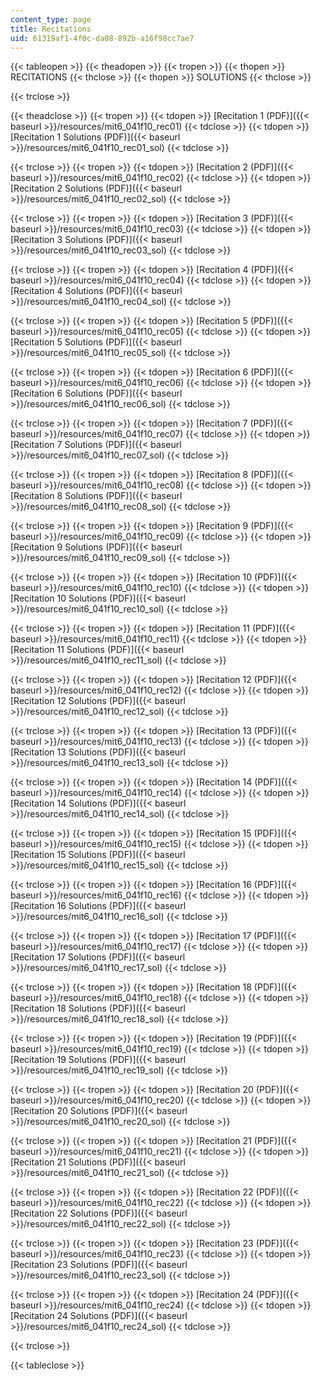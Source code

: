 ```yaml
---
content_type: page
title: Recitations
uid: 61319af1-4f0c-da08-892b-a16f98cc7ae7
---
```


{{< tableopen >}}
{{< theadopen >}}
{{< tropen >}}
{{< thopen >}}
RECITATIONS
{{< thclose >}}
{{< thopen >}}
SOLUTIONS
{{< thclose >}}

{{< trclose >}}

{{< theadclose >}}
{{< tropen >}}
{{< tdopen >}}
[Recitation 1 (PDF)]({{< baseurl >}}/resources/mit6_041f10_rec01)
{{< tdclose >}}
{{< tdopen >}}
[Recitation 1 Solutions (PDF)]({{< baseurl >}}/resources/mit6_041f10_rec01_sol)
{{< tdclose >}}

{{< trclose >}}
{{< tropen >}}
{{< tdopen >}}
[Recitation 2 (PDF)]({{< baseurl >}}/resources/mit6_041f10_rec02)
{{< tdclose >}}
{{< tdopen >}}
[Recitation 2 Solutions (PDF)]({{< baseurl >}}/resources/mit6_041f10_rec02_sol)
{{< tdclose >}}

{{< trclose >}}
{{< tropen >}}
{{< tdopen >}}
[Recitation 3 (PDF)]({{< baseurl >}}/resources/mit6_041f10_rec03)
{{< tdclose >}}
{{< tdopen >}}
[Recitation 3 Solutions (PDF)]({{< baseurl >}}/resources/mit6_041f10_rec03_sol)
{{< tdclose >}}

{{< trclose >}}
{{< tropen >}}
{{< tdopen >}}
[Recitation 4 (PDF)]({{< baseurl >}}/resources/mit6_041f10_rec04)
{{< tdclose >}}
{{< tdopen >}}
[Recitation 4 Solutions (PDF)]({{< baseurl >}}/resources/mit6_041f10_rec04_sol)
{{< tdclose >}}

{{< trclose >}}
{{< tropen >}}
{{< tdopen >}}
[Recitation 5 (PDF)]({{< baseurl >}}/resources/mit6_041f10_rec05)
{{< tdclose >}}
{{< tdopen >}}
[Recitation 5 Solutions (PDF)]({{< baseurl >}}/resources/mit6_041f10_rec05_sol)
{{< tdclose >}}

{{< trclose >}}
{{< tropen >}}
{{< tdopen >}}
[Recitation 6 (PDF)]({{< baseurl >}}/resources/mit6_041f10_rec06)
{{< tdclose >}}
{{< tdopen >}}
[Recitation 6 Solutions (PDF)]({{< baseurl >}}/resources/mit6_041f10_rec06_sol)
{{< tdclose >}}

{{< trclose >}}
{{< tropen >}}
{{< tdopen >}}
[Recitation 7 (PDF)]({{< baseurl >}}/resources/mit6_041f10_rec07)
{{< tdclose >}}
{{< tdopen >}}
[Recitation 7 Solutions (PDF)]({{< baseurl >}}/resources/mit6_041f10_rec07_sol)
{{< tdclose >}}

{{< trclose >}}
{{< tropen >}}
{{< tdopen >}}
[Recitation 8 (PDF)]({{< baseurl >}}/resources/mit6_041f10_rec08)
{{< tdclose >}}
{{< tdopen >}}
[Recitation 8 Solutions (PDF)]({{< baseurl >}}/resources/mit6_041f10_rec08_sol)
{{< tdclose >}}

{{< trclose >}}
{{< tropen >}}
{{< tdopen >}}
[Recitation 9 (PDF)]({{< baseurl >}}/resources/mit6_041f10_rec09)
{{< tdclose >}}
{{< tdopen >}}
[Recitation 9 Solutions (PDF)]({{< baseurl >}}/resources/mit6_041f10_rec09_sol)
{{< tdclose >}}

{{< trclose >}}
{{< tropen >}}
{{< tdopen >}}
[Recitation 10 (PDF)]({{< baseurl >}}/resources/mit6_041f10_rec10)
{{< tdclose >}}
{{< tdopen >}}
[Recitation 10 Solutions (PDF)]({{< baseurl >}}/resources/mit6_041f10_rec10_sol)
{{< tdclose >}}

{{< trclose >}}
{{< tropen >}}
{{< tdopen >}}
[Recitation 11 (PDF)]({{< baseurl >}}/resources/mit6_041f10_rec11)
{{< tdclose >}}
{{< tdopen >}}
[Recitation 11 Solutions (PDF)]({{< baseurl >}}/resources/mit6_041f10_rec11_sol)
{{< tdclose >}}

{{< trclose >}}
{{< tropen >}}
{{< tdopen >}}
[Recitation 12 (PDF)]({{< baseurl >}}/resources/mit6_041f10_rec12)
{{< tdclose >}}
{{< tdopen >}}
[Recitation 12 Solutions (PDF)]({{< baseurl >}}/resources/mit6_041f10_rec12_sol)
{{< tdclose >}}

{{< trclose >}}
{{< tropen >}}
{{< tdopen >}}
[Recitation 13 (PDF)]({{< baseurl >}}/resources/mit6_041f10_rec13)
{{< tdclose >}}
{{< tdopen >}}
[Recitation 13 Solutions (PDF)]({{< baseurl >}}/resources/mit6_041f10_rec13_sol)
{{< tdclose >}}

{{< trclose >}}
{{< tropen >}}
{{< tdopen >}}
[Recitation 14 (PDF)]({{< baseurl >}}/resources/mit6_041f10_rec14)
{{< tdclose >}}
{{< tdopen >}}
[Recitation 14 Solutions (PDF)]({{< baseurl >}}/resources/mit6_041f10_rec14_sol)
{{< tdclose >}}

{{< trclose >}}
{{< tropen >}}
{{< tdopen >}}
[Recitation 15 (PDF)]({{< baseurl >}}/resources/mit6_041f10_rec15)
{{< tdclose >}}
{{< tdopen >}}
[Recitation 15 Solutions (PDF)]({{< baseurl >}}/resources/mit6_041f10_rec15_sol)
{{< tdclose >}}

{{< trclose >}}
{{< tropen >}}
{{< tdopen >}}
[Recitation 16 (PDF)]({{< baseurl >}}/resources/mit6_041f10_rec16)
{{< tdclose >}}
{{< tdopen >}}
[Recitation 16 Solutions (PDF)]({{< baseurl >}}/resources/mit6_041f10_rec16_sol)
{{< tdclose >}}

{{< trclose >}}
{{< tropen >}}
{{< tdopen >}}
[Recitation 17 (PDF)]({{< baseurl >}}/resources/mit6_041f10_rec17)
{{< tdclose >}}
{{< tdopen >}}
[Recitation 17 Solutions (PDF)]({{< baseurl >}}/resources/mit6_041f10_rec17_sol)
{{< tdclose >}}

{{< trclose >}}
{{< tropen >}}
{{< tdopen >}}
[Recitation 18 (PDF)]({{< baseurl >}}/resources/mit6_041f10_rec18)
{{< tdclose >}}
{{< tdopen >}}
[Recitation 18 Solutions (PDF)]({{< baseurl >}}/resources/mit6_041f10_rec18_sol)
{{< tdclose >}}

{{< trclose >}}
{{< tropen >}}
{{< tdopen >}}
[Recitation 19 (PDF)]({{< baseurl >}}/resources/mit6_041f10_rec19)
{{< tdclose >}}
{{< tdopen >}}
[Recitation 19 Solutions (PDF)]({{< baseurl >}}/resources/mit6_041f10_rec19_sol)
{{< tdclose >}}

{{< trclose >}}
{{< tropen >}}
{{< tdopen >}}
[Recitation 20 (PDF)]({{< baseurl >}}/resources/mit6_041f10_rec20)
{{< tdclose >}}
{{< tdopen >}}
[Recitation 20 Solutions (PDF)]({{< baseurl >}}/resources/mit6_041f10_rec20_sol)
{{< tdclose >}}

{{< trclose >}}
{{< tropen >}}
{{< tdopen >}}
[Recitation 21 (PDF)]({{< baseurl >}}/resources/mit6_041f10_rec21)
{{< tdclose >}}
{{< tdopen >}}
[Recitation 21 Solutions (PDF)]({{< baseurl >}}/resources/mit6_041f10_rec21_sol)
{{< tdclose >}}

{{< trclose >}}
{{< tropen >}}
{{< tdopen >}}
[Recitation 22 (PDF)]({{< baseurl >}}/resources/mit6_041f10_rec22)
{{< tdclose >}}
{{< tdopen >}}
[Recitation 22 Solutions (PDF)]({{< baseurl >}}/resources/mit6_041f10_rec22_sol)
{{< tdclose >}}

{{< trclose >}}
{{< tropen >}}
{{< tdopen >}}
[Recitation 23 (PDF)]({{< baseurl >}}/resources/mit6_041f10_rec23)
{{< tdclose >}}
{{< tdopen >}}
[Recitation 23 Solutions (PDF)]({{< baseurl >}}/resources/mit6_041f10_rec23_sol)
{{< tdclose >}}

{{< trclose >}}
{{< tropen >}}
{{< tdopen >}}
[Recitation 24 (PDF)]({{< baseurl >}}/resources/mit6_041f10_rec24)
{{< tdclose >}}
{{< tdopen >}}
[Recitation 24 Solutions (PDF)]({{< baseurl >}}/resources/mit6_041f10_rec24_sol)
{{< tdclose >}}

{{< trclose >}}

{{< tableclose >}}